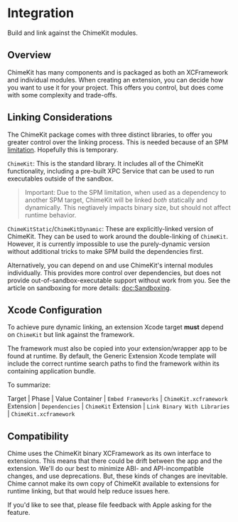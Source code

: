 # Integration

Build and link against the ChimeKit modules.

## Overview

ChimeKit has many components and is packaged as both an XCFramework and individual modules. When creating an extension, you can decide how you want to use it for your project. This offers you control, but does come with some complexity and trade-offs.

## Linking Considerations

The ChimeKit package comes with three distinct libraries, to offer you greater control over the linking process. This is needed because of an SPM [limitation](https://github.com/apple/swift-package-manager/issues/4449). Hopefully this is temporary.

`ChimeKit`: This is the standard library. It includes all of the ChimeKit functionality, including a pre-built XPC Service that can be used to run executables outside of the sandbox.

> Important: Due to the SPM limitation, when used as a dependency to another SPM target, ChimeKit will be linked *both* statically and dynamically. This negtiavely impacts binary size, but should not affect runtime behavior.

`ChimeKitStatic`/`ChimeKitDynamic`: These are explicitly-linked version of ChimeKit. They can be used to work around the double-linking of `ChimeKit`. However, it is currently impossible to use the purely-dynamic version without additional tricks to make SPM build the dependencies first.

Alternatively, you can depend on and use ChimeKit's internal modules individually. This  provides more control over dependencies, but does not provide out-of-sandbox-executable support without work from you. See the article on sandboxing for more details: <doc:Sandboxing>.

## Xcode Configuration

To achieve pure dynamic linking, an extension Xcode target **must** depend on `ChimeKit` but link against the framework.

The framework must also be copied into your extension/wrapper app to be found at runtime. By default, the Generic Extension Xcode template will include the correct runtime search paths to find the framework within its containing application bundle.

To summarize:

Target | Phase | Value
Container | `Embed Frameworks` | `ChimeKit.xcframework`
Extension | `Dependencies` | `ChimeKit`
Extension | `Link Binary With Libraries` | `ChimeKit.xcframework`

## Compatibility

Chime uses the ChimeKit binary XCFramework as its own interface to extensions. This means that there could be drift between the app and the extension. We'll do our best to minimize ABI- and API-incompatible changes, and use deprecations. But, these kinds of changes are inevitable. Chime cannot make its own copy of ChimeKit available to extensions for runtime linking, but that would help reduce issues here.

If you'd like to see that, please file feedback with Apple asking for the feature.
